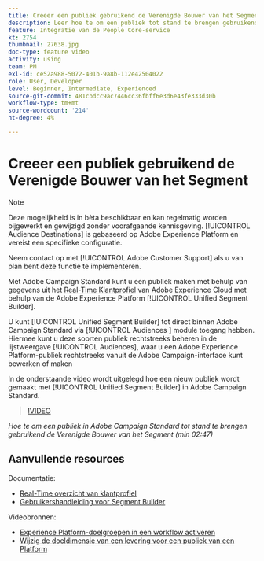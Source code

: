 ```yaml
---
title: Creeer een publiek gebruikend de Verenigde Bouwer van het Segment
description: Leer hoe te om een publiek tot stand te brengen gebruikend de Verenigde Bouwer van het Segment
feature: Integratie van de People Core-service
kt: 2754
thumbnail: 27638.jpg
doc-type: feature video
activity: using
team: PM
exl-id: ce52a988-5072-401b-9a8b-112e42504022
role: User, Developer
level: Beginner, Intermediate, Experienced
source-git-commit: 481cbdcc9ac7446cc36fbff6e3d6e43fe333d30b
workflow-type: tm+mt
source-wordcount: '214'
ht-degree: 4%

---
```


# Creeer een publiek gebruikend de Verenigde Bouwer van het Segment

>[!NOTE]
>
>Deze mogelijkheid is in bèta beschikbaar en kan regelmatig worden bijgewerkt en gewijzigd zonder voorafgaande kennisgeving. [!UICONTROL Audience Destinations] is gebaseerd op Adobe Experience Platform en vereist een specifieke configuratie.
>
>Neem contact op met [!UICONTROL Adobe Customer Support] als u van plan bent deze functie te implementeren.

Met Adobe Campaign Standard kunt u een publiek maken met behulp van gegevens uit het [Real-Time Klantprofiel](https://experienceleague.adobe.com/docs/platform-learn/tutorials/profiles/understanding-the-real-time-customer-profile.html?lang=en) van Adobe Experience Cloud met behulp van de Adobe Experience Platform [!UICONTROL Unified Segment Builder].

U kunt [!UICONTROL Unified Segment Builder] tot direct binnen Adobe Campaign Standard via [!UICONTROL Audiences ] module toegang hebben. Hiermee kunt u deze soorten publiek rechtstreeks beheren in de lijstweergave [!UICONTROL Audiences], waar u een Adobe Experience Platform-publiek rechtstreeks vanuit de Adobe Campaign-interface kunt bewerken of maken

In de onderstaande video wordt uitgelegd hoe een nieuw publiek wordt gemaakt met [!UICONTROL Unified Segment Builder] in Adobe Campaign Standard.

>[!VIDEO](https://video.tv.adobe.com/v/27638?quality=12)

*Hoe te om een publiek in Adobe Campaign Standard tot stand te brengen gebruikend de Verenigde Bouwer van het Segment (min 02:47)*

## Aanvullende resources

Documentatie:

* [Real-Time overzicht van klantprofiel](https://experienceleague.adobe.com/docs/experience-platform/landing/home.html)
* [Gebruikershandleiding voor Segment Builder](https://experienceleague.adobe.com/docs/experience-platform/landing/home.html)

Videobronnen:

* [ Experience Platform-doelgroepen in een workflow activeren](/help/profiles-and-audiences/audience-destinations/activating-aep-audiences.md)
* [Wijzig de doeldimensie van een levering voor een publiek van een Platform](/help/profiles-and-audiences/audience-destinations/changing-targeting-dimension.md)

